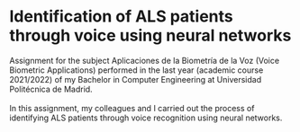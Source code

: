 # Identification of ALS patients through voice using neural networks
Assignment for the subject Aplicaciones de la Biometría de la Voz (Voice Biometric Applications) performed in the last year (academic course 2021/2022) of my Bachelor in Computer Engineering at Universidad Politécnica de Madrid.<br /><br />
In this assignment, my colleagues and I carried out the process of identifying ALS patients through voice recognition using neural networks.
